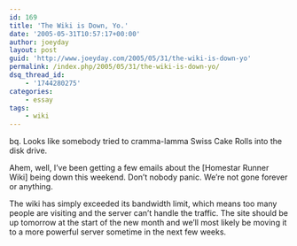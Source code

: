 ```yaml
---
id: 169
title: 'The Wiki is Down, Yo.'
date: '2005-05-31T10:57:17+00:00'
author: joeyday
layout: post
guid: 'http://www.joeyday.com/2005/05/31/the-wiki-is-down-yo'
permalink: /index.php/2005/05/31/the-wiki-is-down-yo/
dsq_thread_id:
    - '1744280275'
categories:
    - essay
tags:
    - wiki
---
```


bq. Looks like somebody tried to cramma-lamma Swiss Cake Rolls into the disk drive.

Ahem, well, I’ve been getting a few emails about the \[Homestar Runner Wiki\] being down this weekend. Don’t nobody panic. We’re not gone forever or anything.

The wiki has simply exceeded its bandwidth limit, which means too many people are visiting and the server can’t handle the traffic. The site should be up tomorrow at the start of the new month and we’ll most likely be moving it to a more powerful server sometime in the next few weeks.